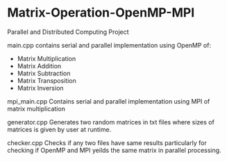 # Matrix-Operation-OpenMP-MPI

Parallel and Distributed Computing Project

main.cpp
contains serial and parallel implementation using OpenMP of:
- Matrix Multiplication
- Matrix Addition
- Matrix Subtraction
- Matrix Transposition
- Matrix Inversion

mpi_main.cpp
Contains serial and parallel implementation using MPI of matrix multiplication

generator.cpp
Generates two random matrices in txt files where sizes of matrices is given by user at runtime.

checker.cpp
Checks if any two files have same results particularly for checking if OpenMP and MPI yeilds the same matrix in parallel processing.
